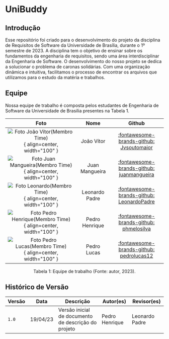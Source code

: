 # UniBuddy

## Introdução
Esse repositório foi criado para o desenvolvimento do projeto da disciplina de Requisitos de Software da Universidade de Brasília, durante o 1º semestre de 2023. A disciplina tem o objetivo de ensinar sobre os fundamentos da engenharia de requisitos, sendo uma área interdisciplinar da Engenharia de Software. O desenvolvimento do nosso projeto se dedica a solucionar o problema de caronas solidárias. Com uma organização dinâmica e intuitiva, facilitamos o processo de encontrar os arquivos que utilizamos para o estudo da matéria e trabalhos.

## Equipe

Nossa equipe de trabalho é composta pelos estudantes de Engenharia de Software da Universidade de Brasília presentes na Tabela 1.

<center>

| Foto        | Nome                                 | Github |
| :---------: | :----------------------------------: | :----: |
| ![Foto João Vítor(Membro Time)](https://avatars.githubusercontent.com/u/64803880?v=4){ align=center, width="100" } | João Vítor| [:fontawesome-brands-github: Jvsoutomaior](https://github.com/Jvsoutomaior) |
| ![Foto Juan Mangueira(Membro Time)](https://avatars.githubusercontent.com/u/81720562?v=4){ align=center, width="100" } | Juan Mangueira | [:fontawesome-brands-github: juanmangueira](https://github.com/juanmangueira) |
| ![Foto Leonardo(Membro Time)](https://avatars.githubusercontent.com/u/62120616?v=4){ align=center, width="100" } | Leonardo Padre | [:fontawesome-brands-github: LeonardoPadre](https://github.com/LeonardoPadre) |
| ![Foto Pedro Henrique(Membro Time)](https://avatars.githubusercontent.com/u/88786258?v=4){ align=center, width="100" } | Pedro Henrique | [:fontawesome-brands-github: phmelosilva](https://github.com/phmelosilva) |
| ![Foto Pedro Lucas(Membro Time)](https://avatars.githubusercontent.com/u/80850842?v=4){ align=center, width="100" } | Pedro Lucas | [:fontawesome-brands-github: pedrolucas12](https://github.com/pedrolucas12) |


</center>
<div style="text-align: center">
<p> Tabela 1: Equipe de trabalho (Fonte: autor, 2023).</p>
</div>

## Histórico de Versão

|  Versão  |   Data   |                      Descrição                      |    Autor(es)   |  Revisor(es)  |
| -------- | -------- | --------------------------------------------------- | -------------- | ------------- |
|  `1.0`   | 19/04/23 | Versão inicial de documento de descrição do projeto | Pedro Henrique | Leonardo Padre |